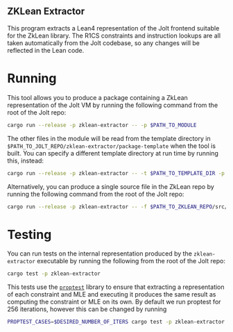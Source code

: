 ZKLean Extractor
----------------

This program extracts a Lean4 representation of the Jolt frontend suitable for the ZkLean library. The R1CS constraints and instruction lookups are all taken automatically from the Jolt codebase, so any changes will be reflected in the Lean code.

Running
=======

This tool allows you to produce a package containing a ZkLean representation of the Jolt VM by running the following command from the root of the Jolt repo:
```sh
cargo run --release -p zklean-extractor -- -p $PATH_TO_MODULE
```
The other files in the module will be read from the template directory in `$PATH_TO_JOLT_REPO/zklean-extractor/package-template` when the tool is built. You can specify a different template directory at run time by running this, instead:
```sh
cargo run --release -p zklean-extractor -- -t $PATH_TO_TEMPLATE_DIR -p $PATH_TO_MODULE
```

Alternatively, you can produce a single source file in the ZkLean repo by running the following command from the root of the Jolt repo:
```sh
cargo run --release -p zklean-extractor -- -f $PATH_TO_ZKLEAN_REPO/src/ZkLean/SubtableMles.lean
```

Testing
=======

You can run tests on the internal representation produced by the `zklean-extractor` executable by running the following from the root of the Jolt repo:
```sh
cargo test -p zklean-extractor
```

This tests use the [`proptest`](https://docs.rs/proptest/latest/proptest/index.html) library to ensure that extracting a representation of each constraint and MLE and executing it produces the same result as computing the constraint or MLE on its own. By default we run proptest for 256 iterations, however this can be changed by running
```sh
PROPTEST_CASES=$DESIRED_NUMBER_OF_ITERS cargo test -p zklean-extractor
```
